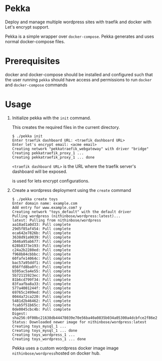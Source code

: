 # Pekka
Deploy and manage multiple wordpress sites with traefik and docker with Let's encrypt support. 

Pekka is a simple wrapper over `docker-compose`. Pekka generates and uses normal docker-compose files.  

# Prerequisites
docker and docker-compose should be installed and configured such that the user running `pekka` should have access and permissions to run `docker` and `docker-compose` commands

# Usage
1. Initialize pekka with the ``init`` command. 
  
   This creates the required files in the current directory.

    ```
    $ ./pekka init                     
    Enter traefik dashboard URL: <traefik dashboard URL>
    Enter let's encrypt email: <acme email>
    Creating network "pekkatraefik_webgateway" with driver "bridge"
    Creating pekkatraefik_proxy_1 ... 
    Creating pekkatraefik_proxy_1 ... done
    ```

    `<traefik dashboard URL>` is the URL where the traefik server's dashboard will be exposed.

    <acme email> is used for lets encrypt configurations.

2. Create a wordpress deployment using the ``create`` command

    ```
    $ ./pekka create toys
    Enter domain name: example.com
    Add entry for www.example.com? y
    Creating network "toys_default" with the default driver
    Pulling wordpress (nithinbose/wordpress:latest)...
    latest: Pulling from nithinbose/wordpress
    aa18ad1a0d33: Pull complete
    29d5f85af454: Pull complete
    eca642e7826b: Pull complete
    3638d91a9039: Pull complete
    3646a95ab677: Pull complete
    628b8373e193: Pull complete
    c24a2b2280ed: Pull complete
    f968b84cbbbc: Pull complete
    60fafe14064c: Pull complete
    bac57a95ddf1: Pull complete
    056ffd8ba0fc: Pull complete
    b595ac5a4e55: Pull complete
    5b72115923ec: Pull complete
    81b6cd799f34: Pull complete
    83faafba8a33: Pull complete
    577a4001244f: Pull complete
    69765c2499ed: Pull complete
    0044a72ca220: Pull complete
    5481d2b46462: Pull complete
    fcab5f51b65c: Pull complete
    0de0045cbc4b: Pull complete
    Digest: sha256:0f00bc21638db44478039e70e56ba40a0835b034a05300a4dcbfce2f86e26495
    Status: Downloaded newer image for nithinbose/wordpress:latest
    Creating toys_mysql_1 ... 
    Creating toys_mysql_1 ... done
    Creating toys_wordpress_1 ... 
    Creating toys_wordpress_1 ... done
    ```

    Pekka uses a custom wordpress docker image image ``nithinbose/wordpress``hosted on docker hub.